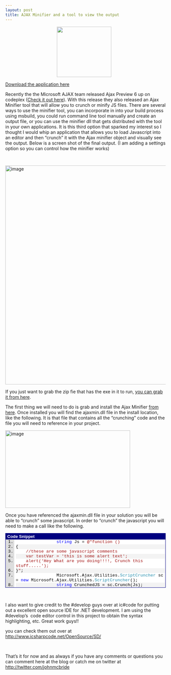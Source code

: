 ```yaml
---
layout: post
title: AJAX Minifier and a tool to view the output
---
```



<div style="padding-bottom: 0px; padding-left: 0px; width: 181px; padding-right: 0px; display: block; float: none; margin-left: auto; margin-right: auto; padding-top: 0px" id="scid:8747F07C-CDE8-481f-B0DF-C6CFD074BF67:fcf195c6-1908-48ef-beaf-11f6ce7e20f0" class="wlWriterEditableSmartContent"><a href="http://www.sharepoint-stuff.com/wp-content/uploads/2009/11/MinViewer8x6.png" title="Ajax Minifier Viewer" rel="thumbnail"><img border="0" src="http://www.sharepoint-stuff.com/wp-content/uploads/2009/11/MinViewer.png" width="171" height="158" /></a></div>  <p><a href="http://www.sharepoint-stuff.com/downloads/AjaxMinifierViewer.zip" target="_blank">Download the application here</a></p>  <p>Recently the the Microsoft AJAX team released Ajax Preview 6 up on codeplex (<a href="http://aspnet.codeplex.com/wikipage?title=AJAX&amp;referringTitle=Home" target="_blank">Check it out here</a>). With this release they also released an Ajax Minifier tool that will allow you to crunch or minify JS files. There are several ways to use the minifier tool, you can incorporate in into your build process using msbuild, you could run command line tool manually and create an output file, or you can use the minifier dll that gets distributed with the tool in your own applications. It is this third option that sparked my interest so I thought I would whip an application that allows you to load Javascript into an editor and then “crunch” it with the Ajax minifier object and visually see the output. Below is a screen shot of the final output. (I am adding a settings option so you can control how the minifier works)</p>  <p>&#160;</p>  <p><a href="http://www.sharepoint-stuff.com/wp-content/uploads/2009/11/image.png"><img style="border-right-width: 0px; display: inline; border-top-width: 0px; border-bottom-width: 0px; border-left-width: 0px" title="image" border="0" alt="image" src="http://www.sharepoint-stuff.com/wp-content/uploads/2009/11/image_thumb.png" width="867" height="686" /></a> </p>  <p>If you just want to grab the zip fie that has the exe in it to run, <a href="http://www.sharepoint-stuff.com/downloads/AjaxMinifierViewer.zip" target="_blank">you can grab it from here</a>. </p>  <p>The first thing we will need to do is grab and install the Ajax Minifier <a href="http://aspnet.codeplex.com/Release/ProjectReleases.aspx?ReleaseId=34488" target="_blank">from here</a>. Once installed you will find the ajaxmin.dll file in the install location, like the following. It is that file that contains all the “crunching” code and the file you will need to reference in your project.</p>  <p><a href="http://www.sharepoint-stuff.com/wp-content/uploads/2009/11/image1.png"><img style="border-right-width: 0px; display: inline; border-top-width: 0px; border-bottom-width: 0px; border-left-width: 0px" title="image" border="0" alt="image" src="http://www.sharepoint-stuff.com/wp-content/uploads/2009/11/image_thumb1.png" width="392" height="243" /></a> </p>  <p>Once you have referenced the ajaxmin.dll file in your solution you will be able to “crunch” some javascript. In order to “crunch” the javascript you will need to make a call like the following.</p>  <div style="padding-bottom: 0px; margin: 0px; padding-left: 0px; padding-right: 0px; display: inline; float: none; padding-top: 0px" id="scid:9ce6104f-a9aa-4a17-a79f-3a39532ebf7c:0bf8de87-2099-4f07-9ad8-1c851a64b3c7" class="wlWriterEditableSmartContent"> <div style="border: #000080 1px solid; color: #000; font-family: 'Courier New', Courier, Monospace; font-size: 10pt"> <div style="background: #000080; color: #fff; font-family: Verdana, Tahoma, Arial, sans-serif; font-weight: bold; padding: 2px 5px">Code Snippet</div> <div style="background: #ddd; max-height: 300px; overflow: auto"> <ol style="background: #ffffff; margin: 0 0 0 2em; padding: 0 0 0 5px;"> <li>&#160;&#160;&#160;&#160;&#160;&#160;&#160;&#160;&#160;&#160;&#160;&#160;&#160;&#160;&#160;&#160;<span style="color:#0000ff">string</span> Js = <span style="color:#a31515">@&quot;function ()</span></li> <li style="background: #f3f3f3">{</li> <li>&#160;&#160;&#160;&#160;<span style="color:#a31515">//these are some javascript comments</span></li> <li style="background: #f3f3f3">&#160;&#160;&#160;&#160;<span style="color:#a31515">var testVar = &#39;this is some alert text&#39;;</span></li> <li>&#160;&#160;&#160;&#160;<span style="color:#a31515">alert(&#39;Hey What are you doing!!!!, Crunch this stuff.....&#39;);</span></li> <li style="background: #f3f3f3">}<span style="color:#a31515">&quot;</span>;</li> <li>&#160;&#160;&#160;&#160;&#160;&#160;&#160;&#160;&#160;&#160;&#160;&#160;&#160;&#160;&#160;&#160;Microsoft.Ajax.Utilities.<span style="color:#2b91af">ScriptCruncher</span> sc = <span style="color:#0000ff">new</span> Microsoft.Ajax.Utilities.<span style="color:#2b91af">ScriptCruncher</span>();</li> <li style="background: #f3f3f3">&#160;&#160;&#160;&#160;&#160;&#160;&#160;&#160;&#160;&#160;&#160;&#160;&#160;&#160;&#160;&#160;<span style="color:#0000ff">string</span> CrunchedJS = sc.Crunch(Js);</li> </ol> </div> </div> </div>  <p>&#160;</p>  <p>I also want to give credit to the #develop guys over at ic#code for putting out a excellent open source IDE for .NET development. I am using the #develop’s&#160; code editor control in this project to obtain the syntax highlighting, etc. Great work guys!! </p>  <p>you can check them out over at <a href="http://www.icsharpcode.net/OpenSource/SD/">http://www.icsharpcode.net/OpenSource/SD/</a></p>  <p>&#160;</p>  <p>That’s it for now and as always if you have any comments or questions you can comment here at the blog or catch me on twitter at <a href="http://twitter.com/johnmcbride">http://twitter.com/johnmcbride</a></p>
